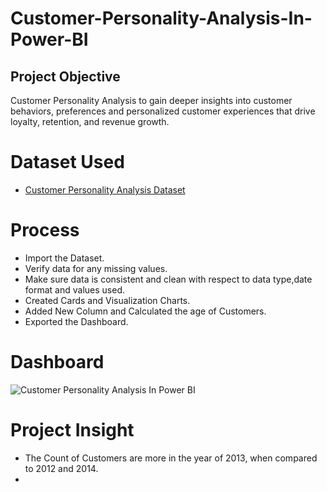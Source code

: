 # Customer-Personality-Analysis-In-Power-BI
## Project Objective
Customer Personality Analysis to gain deeper insights into customer behaviors, preferences and personalized customer experiences that drive loyalty, retention, and revenue growth.
# Dataset Used
- <a href="https://github.com/Poojitha2509/Customer-Personality-Analysis-In-Power-BI/blob/main/Marketing%20Campaign%20Dataset.xlsx">Customer Personality Analysis Dataset</a>
# Process
- Import the Dataset.
- Verify data for any missing values.
- Make sure data is consistent and clean with respect to data type,date format and values used.
- Created Cards and Visualization Charts.
- Added New Column and Calculated the age of Customers.
- Exported the Dashboard.
# Dashboard
![Customer Personality Analysis In Power BI](https://github.com/user-attachments/assets/9f8debc2-e40d-4342-9da9-18d4455c5cec)
# Project Insight
- The Count of Customers are more in the year of 2013, when compared to 2012 and 2014.
- 
